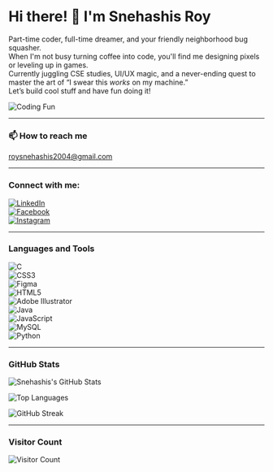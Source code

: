 # Hi there! 👋 I'm Snehashis Roy

Part-time coder, full-time dreamer, and your friendly neighborhood bug squasher.  
When I'm not busy turning coffee into code, you'll find me designing pixels or leveling up in games.  
Currently juggling CSE studies, UI/UX magic, and a never-ending quest to master the art of “I swear this *works* on my machine.”  
Let’s build cool stuff and have fun doing it!

![Coding Fun](https://media.giphy.com/media/3o7aCTfyhYawdOXcFW/giphy.gif)

---

### 📫 How to reach me

[roysnehashis2004@gmail.com](mailto:roysnehashis2004@gmail.com)

---

### Connect with me:

[![LinkedIn](https://img.shields.io/badge/LinkedIn-0077B5?style=for-the-badge&logo=linkedin&logoColor=white)](www.linkedin.com/in/snehashis-roy-40691725a)  
[![Facebook](https://img.shields.io/badge/Facebook-1877F2?style=for-the-badge&logo=facebook&logoColor=white)](https://www.facebook.com/profile.php?id=100024985310603)  
[![Instagram](https://img.shields.io/badge/Instagram-E4405F?style=for-the-badge&logo=instagram&logoColor=white)](https://www.instagram.com/_.roybabu._/)

---

### Languages and Tools

![C](https://img.shields.io/badge/C-00599C?style=for-the-badge&logo=c&logoColor=white)  
![CSS3](https://img.shields.io/badge/CSS3-1572B6?style=for-the-badge&logo=css3&logoColor=white)  
![Figma](https://img.shields.io/badge/Figma-F24E1E?style=for-the-badge&logo=figma&logoColor=white)  
![HTML5](https://img.shields.io/badge/HTML5-E34F26?style=for-the-badge&logo=html5&logoColor=white)  
![Adobe Illustrator](https://img.shields.io/badge/Adobe%20Illustrator-FF9A00?style=for-the-badge&logo=adobeillustrator&logoColor=white)  
![Java](https://img.shields.io/badge/Java-007396?style=for-the-badge&logo=java&logoColor=white)  
![JavaScript](https://img.shields.io/badge/JavaScript-F7DF1E?style=for-the-badge&logo=javascript&logoColor=black)  
![MySQL](https://img.shields.io/badge/MySQL-4479A1?style=for-the-badge&logo=mysql&logoColor=white)  
![Python](https://img.shields.io/badge/Python-3776AB?style=for-the-badge&logo=python&logoColor=white)

---

### GitHub Stats

![Snehashis's GitHub Stats](https://github-readme-stats.vercel.app/api?username=Nielr2004&show_icons=true&count_private=true&theme=radical)

![Top Languages](https://github-readme-stats.vercel.app/api/top-langs/?username=Nielr2004&layout=compact&theme=radical)

![GitHub Streak](https://github-readme-streak-stats.herokuapp.com/?user=Nielr2004&theme=radical)

---

### Visitor Count

![Visitor Count](https://profile-counter.glitch.me/Nielr2004/count.svg)
